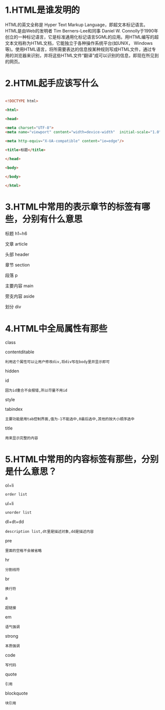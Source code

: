 # 1.HTML是谁发明的

HTML的英文全称是 Hyper Text Markup Language，即超文本标记语言。HTML是由Web的发明者 Tim Berners-Lee和同事 Daniel W. Connolly于1990年创立的一种标记语言，它是标准通用化标记语言SGML的应用。用HTML编写的超文本文档称为HTML文档，它能独立于各种操作系统平台(如UNIX， Windows等)。使用HTML语言，将所需要表达的信息按某种规则写成HTML文件，通过专用的浏览器来识别，并将这些HTML文件“翻译”成可以识别的信息，即现在所见到的网页。

# 2.HTML起手应该写什么

```html

<!DOCTYPE html>

<html>

<head>

<meta charset="UTF-8">
<meta name="viewport" content="width=device-width"  initial-scale="1.0"/>

<meta http-equiv="X-UA-compatible" content="ie=edge"/>

<title>标题</title>

</head>

<body>

</body>

</html>
```

# 3.HTML中常用的表示章节的标签有哪些，分别有什么意思

标题 h1~h6

文章 article

头部 header

章节 section

段落 p

主要内容 main

旁支内容 aside

划分 div

# 4.HTML中全局属性有那些

class 

contentditable

    利用这个属性可以让用户修改div,将div写在body里并显示即可
hidden

id

    因为id重合不会报错,所以尽量不用id

style

tabindex

    主要功能是用tab控制界面,值为-1不能选中,0最后选中,其他的按大小顺序选中

title

    用来显示完整的内容

# 5.HTML中常用的内容标签有那些，分别是什么意思？

ol+li           

    order list

ul+li           

    unorder list

dl+dt+dd        

    description list,dt里是描述对象,dd是描述内容

pre

    里面的空格不会被省略

hr

    分割线符

br

    换行符
a

    超链接

em

    语气强调

strong

    本质强调

code

    写代码

quote

    引用

blockquote

    块引用